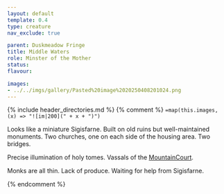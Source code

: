 ```yaml
---
layout: default
template: 0.4
type: creature
nav_exclude: true

parent: Duskmeadow Fringe
title: Middle Waters
role: Minster of the Mother
status:
flavour: 

images:
- ../../imgs/gallery/Pasted%20image%2020250408201024.png
---
```


{% include header_directories.md %}
{% comment %}
`=map(this.images, (x) => "![im|200](" + x + ")")`

Looks like a miniature Sigisfarne.
Built on old ruins but well-maintained monuments.
Two churches, one on each side of the housing area.
Two bridges.

Precise illumination of holy tomes.
Vassals of the [MountainCourt](MountainCourt.md).

Monks are all thin.
Lack of produce.
Waiting for help from Sigisfarne.

{% endcomment %}

